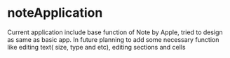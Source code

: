 # noteApplication
Current application include base function of Note by Apple, tried to design as same as basic app. In future planning to add some necessary function like editing text( size, type and etc), editing sections and cells
